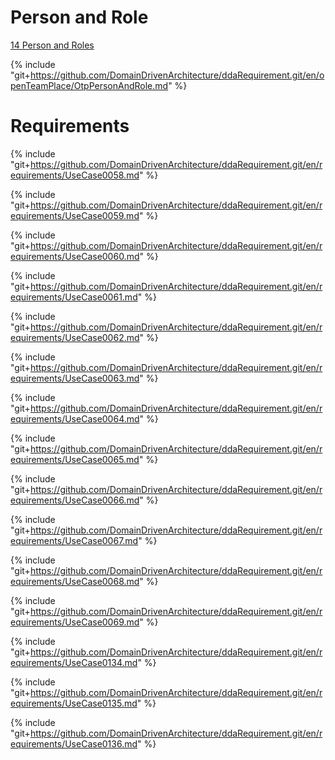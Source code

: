 
# Person and Role

[14 Person and Roles](OtpPersonAndRole.md)

{% include "git+https://github.com/DomainDrivenArchitecture/ddaRequirement.git/en/openTeamPlace/OtpPersonAndRole.md" %}


# Requirements

{% include "git+https://github.com/DomainDrivenArchitecture/ddaRequirement.git/en/requirements/UseCase0058.md" %}

{% include "git+https://github.com/DomainDrivenArchitecture/ddaRequirement.git/en/requirements/UseCase0059.md" %}

{% include "git+https://github.com/DomainDrivenArchitecture/ddaRequirement.git/en/requirements/UseCase0060.md" %}

{% include "git+https://github.com/DomainDrivenArchitecture/ddaRequirement.git/en/requirements/UseCase0061.md" %}

{% include "git+https://github.com/DomainDrivenArchitecture/ddaRequirement.git/en/requirements/UseCase0062.md" %}

{% include "git+https://github.com/DomainDrivenArchitecture/ddaRequirement.git/en/requirements/UseCase0063.md" %}

{% include "git+https://github.com/DomainDrivenArchitecture/ddaRequirement.git/en/requirements/UseCase0064.md" %}

{% include "git+https://github.com/DomainDrivenArchitecture/ddaRequirement.git/en/requirements/UseCase0065.md" %}

{% include "git+https://github.com/DomainDrivenArchitecture/ddaRequirement.git/en/requirements/UseCase0066.md" %}

{% include "git+https://github.com/DomainDrivenArchitecture/ddaRequirement.git/en/requirements/UseCase0067.md" %}

{% include "git+https://github.com/DomainDrivenArchitecture/ddaRequirement.git/en/requirements/UseCase0068.md" %}

{% include "git+https://github.com/DomainDrivenArchitecture/ddaRequirement.git/en/requirements/UseCase0069.md" %}


{% include "git+https://github.com/DomainDrivenArchitecture/ddaRequirement.git/en/requirements/UseCase0134.md" %}

{% include "git+https://github.com/DomainDrivenArchitecture/ddaRequirement.git/en/requirements/UseCase0135.md" %}

{% include "git+https://github.com/DomainDrivenArchitecture/ddaRequirement.git/en/requirements/UseCase0136.md" %}

